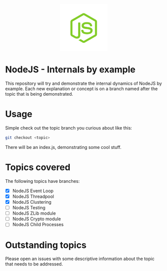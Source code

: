 <div align="center">
    <img src="./asset/nodejs.png" width="30%" height="30%"/>
</div>

# NodeJS - Internals by example

This repository will try and demonstrate the internal dynamics of NodeJS by example. Each new explanation or concept is on a branch named after the topic that is being demonstrated.

# Usage

Simple check out the topic branch you curious about like this:

```sh
git checkout <topic>
```

There will be an index.js, demonstrating some cool stuff.

# Topics covered

The following topics have branches:

- [x] NodeJS Event Loop
- [x] NodeJS Threadpool
- [x] NodeJS Clustering
- [ ] NodeJS Testing
- [ ] NodeJS ZLib module
- [ ] NodeJS Crypto module
- [ ] NodeJS Child Processes

# Outstanding topics

Please open an issues with some descriptive information about the topic that needs to be addressed.